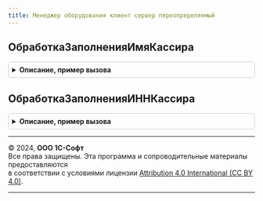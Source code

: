 ```yaml
---
title: Менеджер оборудования клиент сервер переопределяемый
---
```



## ОбработкаЗаполненияИмяКассира
<details style="margin: 1em 0; padding: 0.5em; border: 1px solid #ccc; border-radius: 6px;">

<summary style="font-weight: bold; cursor: pointer;">Описание, пример вызова</summary>

```bsl

// Обработчик события вызывается при получении имени кассира.
//
// Параметры:
//  ИмяКассира - Строка, Неопределено - Текст, используемый для заполнения документа
//  СтандартнаяОбработка - Булево
//
Процедура ОбработкаЗаполненияИмяКассира(ИмяКассира, СтандартнаяОбработка) Экспорт
```

Пример вызова
```bsl
МенеджерОборудованияКлиентСерверПереопределяемый.ОбработкаЗаполненияИмяКассира(ИмяКассира, СтандартнаяОбработка) 
```
</details>

## ОбработкаЗаполненияИННКассира
<details style="margin: 1em 0; padding: 0.5em; border: 1px solid #ccc; border-radius: 6px;">

<summary style="font-weight: bold; cursor: pointer;">Описание, пример вызова</summary>

```bsl

// Обработчик события вызывается при получении ИНН кассира.
//
// Параметры:
//  ИННКассира - Строка, Неопределено - Текст, используемый для заполнения документа
//  СтандартнаяОбработка - Булево
//
Процедура ОбработкаЗаполненияИННКассира(ИННКассира, СтандартнаяОбработка) Экспорт
```

Пример вызова
```bsl
МенеджерОборудованияКлиентСерверПереопределяемый.ОбработкаЗаполненияИННКассира(ИННКассира, СтандартнаяОбработка) 
```
</details>

---

© 2024, **ООО 1С-Софт**  
Все права защищены. Эта программа и сопроводительные материалы предоставляются  
в соответствии с условиями лицензии [Attribution 4.0 International (CC BY 4.0)](https://creativecommons.org/licenses/by/4.0/legalcode).

---
